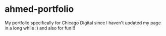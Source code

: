 # ahmed-portfolio
My portfolio specifically for Chicago Digital since I haven't updated my page in a long while :) and also for fun!!!
